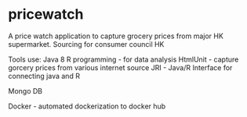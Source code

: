 # pricewatch
A price watch application to capture grocery prices from major HK supermarket. Sourcing for consumer council HK


Tools use:
Java 8 
R programming - for data analysis
HtmlUnit - capture gorcery prices from various internet source
JRI - Java/R Interface for connecting java and R 

Mongo DB

Docker - automated dockerization to docker hub
